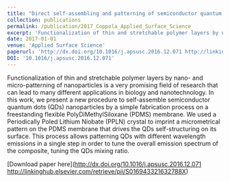 ```yaml
---
title: "Direct self-assembling and patterning of semiconductor quantum dots on transferable elastomer layer"
collection: publications
permalink: /publication/2017_Coppola_Applied_Surface_Science
excerpt: 'Functionalization of thin and stretchable polymer layers by nano- and micro-patterning of nanoparticles is a very promising field of research that can lead to many different applications in biology and nanotechnology. In this work, we present a new procedure to self-assemble semiconductor quantum dots (QDs) nanoparticles by a simple fabrication process on a freestanding flexible PolyDiMethylSiloxane (PDMS) membrane. We used a Periodically Poled Lithium Niobate (PPLN) crystal to imprint a micrometrical pattern on the PDMS membrane that drives the QDs self-structuring on its surface. This process allows patterning QDs with different wavelength emissions in a single step in order to tune the overall emission spectrum of the composite, tuning the QDs mixing ratio.'
date: 2017-01-01
venue: 'Applied Surface Science'
paperurl: 'http://dx.doi.org/10.1016/j.apsusc.2016.12.071 http://linkinghub.elsevier.com/retrieve/pii/S016943321632788X'
DOI: '10.1016/j.apsusc.2016.12.071'
---
```

Functionalization of thin and stretchable polymer layers by nano- and micro-patterning of nanoparticles is a very promising field of research that can lead to many different applications in biology and nanotechnology. In this work, we present a new procedure to self-assemble semiconductor quantum dots (QDs) nanoparticles by a simple fabrication process on a freestanding flexible PolyDiMethylSiloxane (PDMS) membrane. We used a Periodically Poled Lithium Niobate (PPLN) crystal to imprint a micrometrical pattern on the PDMS membrane that drives the QDs self-structuring on its surface. This process allows patterning QDs with different wavelength emissions in a single step in order to tune the overall emission spectrum of the composite, tuning the QDs mixing ratio.

[Download paper here](http://dx.doi.org/10.1016/j.apsusc.2016.12.071 http://linkinghub.elsevier.com/retrieve/pii/S016943321632788X)
